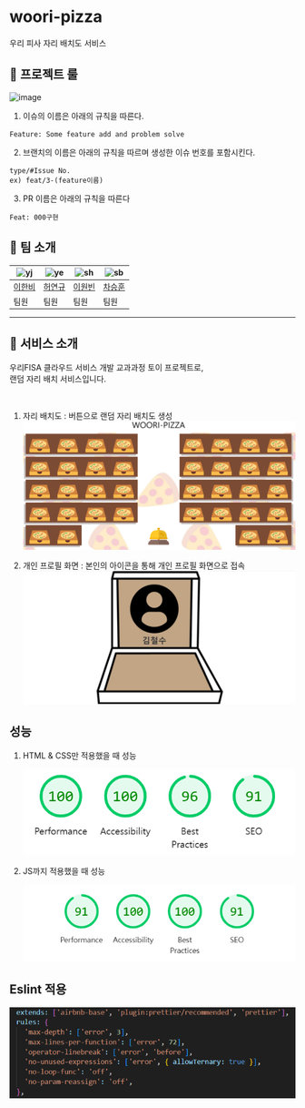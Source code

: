 # woori-pizza

우리 피사 자리 배치도 서비스

## 🚧 프로젝트 룰

![image](https://github.com/user-attachments/assets/02c50b62-f99d-430d-8156-46f73c42c5e7)

1. 이슈의 이름은 아래의 규칙을 따른다.

```
Feature: Some feature add and problem solve
```

2. 브랜치의 이름은 아래의 규칙을 따르며 생성한 이슈 번호를 포함시킨다.

```
type/#Issue No.
ex) feat/3-(feature이름)
```

3. PR 이름은 아래의 규칙을 따른다

```
Feat: 000구현
```

## 👻 팀 소개

| ![yj](https://avatars.githubusercontent.com/u/99820610?v=4) | ![ye](https://avatars.githubusercontent.com/u/193202528?v=4) | ![sh](https://avatars.githubusercontent.com/u/128762057?v=4) | ![sb](https://avatars.githubusercontent.com/u/58865827?v=4) |
| ----------------------------------------------------------- | ------------------------------------------------------------ | ------------------------------------------------------------ | ----------------------------------------------------------- |
| [이한비](https://github.com/AlmondBreez3)                   | [허연규](https://github.com/dpdms529)                        | [이원빈](https://github.com/Lwonbin)                         | [차승훈](https://github.com/eratchacha)                     |
| 팀원                                                        | 팀원                                                         | 팀원                                                         | 팀원                                                        |

---

## 🍦 서비스 소개

우리FISA 클라우드 서비스 개발 교과과정 토이 프로젝트로, <br>
랜덤 자리 배치 서비스입니다.

<br>

1. 자리 배치도 : 버튼으로 랜덤 자리 배치도 생성
   ![자리 배치도](/images/readme1.png)

2. 개인 프로필 화면 : 본인의 아이콘을 통해 개인 프로필 화면으로 접속
   ![개인 프로필 화면](/images/readme2.png)

## 성능

1. HTML & CSS만 적용했을 때 성능

   ![alt text](/images/lighthouse1.png)

2. JS까지 적용했을 때 성능

   ![alt text](/images/lighthouse2.png)

## Eslint 적용

![alt text](/images/es.png)
